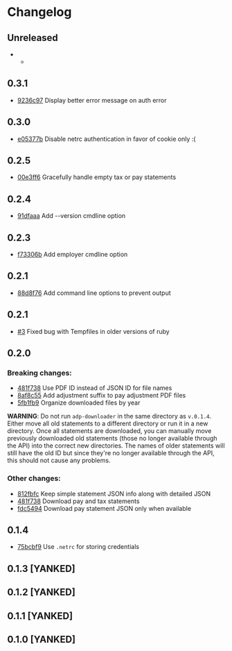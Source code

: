 Changelog
=========

## Unreleased

* -


## 0.3.1

* [9236c97][] Display better error message on auth error

[9236c97]: ../../commit/9236c97


## 0.3.0

* [e05377b][] Disable netrc authentication in favor of cookie only :(

[e05377b]: ../../commit/e05377b


## 0.2.5

* [00e3ff6][] Gracefully handle empty tax or pay statements

[00e3ff6]: ../../commit/00e3ff6


## 0.2.4

* [91dfaaa][] Add --version cmdline option

[91dfaaa]: ../../commit/91dfaaa


## 0.2.3

* [f73306b][] Add employer cmdline option

[f73306b]: ../../commit/f73306b


## 0.2.1

* [88d8f76][] Add command line options to prevent output

[88d8f76]: ../../commit/88d8f76


## 0.2.1

* [#3][] Fixed bug with Tempfiles in older versions of ruby

[#3]: ../../issues/3


## 0.2.0

### Breaking changes:

* [481f738][] Use PDF ID instead of JSON ID for file names
* [8af8c55][] Add adjustment suffix to pay adjustment PDF files
* [5fb1fb9][] Organize downloaded files by year

[481f738]: ../../commit/481f738
[8af8c55]: ../../commit/8af8c55
[5fb1fb9]: ../../commit/5fb1fb9

**WARNING**: Do not run `adp-downloader` in the same directory as `v.0.1.4`.
Either move all old statements to a different directory or run it in a new
directory.  Once all statements are downloaded, you can manually move
previously downloaded old statements (those no longer available through the
API) into the correct new directories.  The names of older statements will
still have the old ID but since they're no longer available through the API,
this should not cause any problems.

### Other changes:

* [812fbfc][] Keep simple statement JSON info along with detailed JSON
* [481f738][] Download pay and tax statements
* [fdc5494][] Download pay statement JSON only when available

[812fbfc]: ../../commit/812fbfc
[481f738]: ../../commit/481f738
[fdc5494]: ../../commit/fdc5494


## 0.1.4

* [75bcbf9][] Use `.netrc` for storing credentials

[75bcbf9]: ../../commit/75bcbf9


## 0.1.3 [YANKED]
## 0.1.2 [YANKED]
## 0.1.1 [YANKED]
## 0.1.0 [YANKED]
